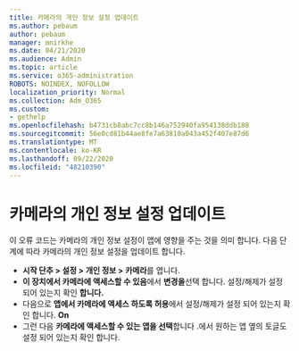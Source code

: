 ```yaml
---
title: 카메라의 개인 정보 설정 업데이트
ms.author: pebaum
author: pebaum
manager: mnirkhe
ms.date: 04/21/2020
ms.audience: Admin
ms.topic: article
ms.service: o365-administration
ROBOTS: NOINDEX, NOFOLLOW
localization_priority: Normal
ms.collection: Adm_O365
ms.custom:
- gethelp
ms.openlocfilehash: b4731cb8abc7cc8b146a752940fa954138ddb188
ms.sourcegitcommit: 56e0cd81b44ae8fe7a63810a043a452f407e87d6
ms.translationtype: MT
ms.contentlocale: ko-KR
ms.lasthandoff: 09/22/2020
ms.locfileid: "48210390"
---
```

# <a name="update-your-cameras-privacy-settings"></a>카메라의 개인 정보 설정 업데이트

이 오류 코드는 카메라의 개인 정보 설정이 앱에 영향을 주는 것을 의미 합니다. 다음 단계에 따라 카메라의 개인 정보 설정을 업데이트 합니다.

- **시작 단추 > 설정 > 개인 정보 > 카메라**를 엽니다.
- **이 장치에서 카메라에 액세스할 수 있음**에서 **변경을**선택 합니다. 설정/해제가 설정 되어 있는지 확인 **합니다.**
- 다음으로 **앱에서 카메라에 액세스 하도록 허용**에서 설정/해제가 설정 되어 있는지 확인 합니다. **On**
- 그런 다음 **카메라에 액세스할 수 있는 앱을 선택**합니다 .에서 원하는 앱 옆의 토글도 설정 되어 있는지 확인 합니다.
